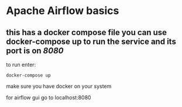 # Apache Airflow basics
## this has a docker compose file you can use docker-compose up to run the service and its port is on *8080*

to run enter:  

    docker-compose up
      
make sure you have docker on your system

for airflow gui go to localhost:8080
